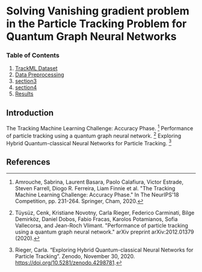 # Solving Vanishing gradient problem in the Particle Tracking Problem for Quantum Graph Neural Networks

### Table of Contents  
1. [TrackML Dataset](#toc1)
2. [Data Preprocessing](#toc2)
3. [section3](#toc3)
4. [section4](#toc4)
8. [Results](#toc5)

## Introduction
The Tracking Machine Learning Challenge: Accuracy Phase. [^1]
Performance of particle tracking using a quantum graph neural network. [^2] 
Exploring Hybrid Quantum-classical Neural Networks for Particle Tracking. [^3]

## References
[^1]: Amrouche, Sabrina, Laurent Basara, Paolo Calafiura, Victor Estrade, Steven Farrell, Diogo R. Ferreira, Liam Finnie et al. "The Tracking Machine Learning Challenge: Accuracy Phase." In The NeurIPS'18 Competition, pp. 231-264. Springer, Cham, 2020.
[^2]: Tüysüz, Cenk, Kristiane Novotny, Carla Rieger, Federico Carminati, Bilge Demirköz, Daniel Dobos, Fabio Fracas, Karolos Potamianos, Sofia Vallecorsa, and Jean-Roch Vlimant. "Performance of particle tracking using a quantum graph neural network." arXiv preprint arXiv:2012.01379 (2020).
[^3]: Rieger, Carla. “Exploring Hybrid Quantum-classical Neural Networks for Particle Tracking”. Zenodo, November 30, 2020. https://doi.org/10.5281/zenodo.4298781.
